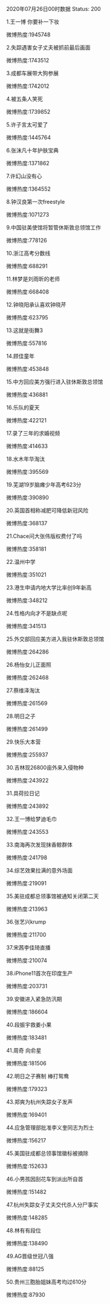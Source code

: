 2020年07月26日00时数据
Status: 200

1.王一博 你要补一下妆

微博热度:1945748

2.失踪遇害女子丈夫被抓前最后画面

微博热度:1743512

3.成都车展带大狗参展

微博热度:1742012

4.被五条人笑死

微博热度:1739852

5.许子言太可爱了

微博热度:1445764

6.张沫凡十年护肤宝典

微博热度:1371862

7.许幻山没有心

微博热度:1364552

8.钟汉良第一次freestyle

微博热度:1071273

9.中国驻美使馆将暂管休斯敦总领馆工作

微博热度:778126

10.浙江高考分数线

微博热度:688291

11.林梦是刘雨昕的老师

微博热度:668408

12.钟晓阳承认喜欢钟晓芹

微博热度:623795

13.这就是街舞3

微博热度:557816

14.顾佳童年

微博热度:453848

15.中方回应美方强行进入驻休斯敦总领馆

微博热度:436881

16.乐队的夏天

微博热度:422121

17.录了三年的求婚视频

微博热度:414633

18.水木年华淘汰

微博热度:395569

19.芜湖19岁脑瘫少年高考623分

微博热度:390890

20.英国首相称减肥可降低新冠风险

微博热度:368137

21.Chace问大张伟版权费付了吗

微博热度:358181

22.温州中学

微博热度:351021

23.港生申请内地大学比率创9年新高

微博热度:348212

24.性格内向才不是缺点呢

微博热度:341513

25.外交部回应美方进入我驻休斯敦总领馆

微博热度:264286

26.杨怡女儿正面照

微博热度:262468

27.蔡维泽淘汰

微博热度:261569

28.明日之子

微博热度:261499

29.快乐大本营

微博热度:255937

30.吉林现26800亩外来入侵物种

微博热度:243922

31.具荷拉日记

微博热度:243892

32.王一博给梦迪毛巾

微博热度:243553

33.南海再次发现抹香鲸群体

微博热度:241798

34.综艺效果拉满的意外场面

微博热度:219091

35.美驻成都总领事馆被通知关闭第二天

微博热度:213963

36.张艺兴krump

微博热度:211700

37.宋茜李佳琦直播

微博热度:210074

38.iPhone11首次在印度生产

微博热度:203731

39.安徽进入紧急防汛期

微博热度:186604

40.段振宇救姜小果

微博热度:183481

41.周奇 向俞星

微博热度:181506

42.明日之子赛制 棒打鸳鸯

微博热度:179323

43.郑爽为杭州失踪女子发声

微博热度:169401

44.应急管理部批准李义奎同志为烈士

微博热度:156217

45.美国驻成都总领事馆徽标被摘除

微博热度:152633

46.小男孩因刮花车到派出所自首

微博热度:151482

47.杭州失踪女子丈夫交代杀人分尸事实

微博热度:148285

48.林有有段位

微博热度:138490

49.AG晋级世冠八强

微博热度:88125

50.贵州三胞胎姐妹高考均过610分

微博热度:87930

